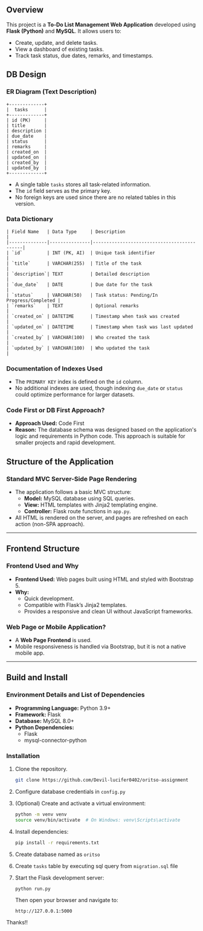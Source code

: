 ## Overview

This project is a **To-Do List Management Web Application** developed using **Flask (Python)** and **MySQL**. It allows users to:

- Create, update, and delete tasks.
- View a dashboard of existing tasks.
- Track task status, due dates, remarks, and timestamps.

## DB Design

### ER Diagram (Text Description)

```
+-------------+
|  tasks      |
+-------------+
| id (PK)     |
| title       |
| description |
| due_date    |
| status      |
| remarks     |
| created_on  |
| updated_on  |
| created_by  |
| updated_by  |
+-------------+
```

- A single table `tasks` stores all task-related information.
- The `id` field serves as the primary key.
- No foreign keys are used since there are no related tables in this version.

### Data Dictionary

```
| Field Name   | Data Type     | Description                                |
|--------------|---------------|--------------------------------------------|
| `id`         | INT (PK, AI)  | Unique task identifier                     |
| `title`      | VARCHAR(255)  | Title of the task                          |
| `description`| TEXT          | Detailed description                       |
| `due_date`   | DATE          | Due date for the task                      |
| `status`     | VARCHAR(50)   | Task status: Pending/In Progress/Completed |
| `remarks`    | TEXT          | Optional remarks                           |
| `created_on` | DATETIME      | Timestamp when task was created            |
| `updated_on` | DATETIME      | Timestamp when task was last updated       |
| `created_by` | VARCHAR(100)  | Who created the task                       |
| `updated_by` | VARCHAR(100)  | Who updated the task                       |

```

### Documentation of Indexes Used

- The `PRIMARY KEY` index is defined on the `id` column.
- No additional indexes are used, though indexing `due_date` or `status` could optimize performance for larger datasets.

### Code First or DB First Approach?

- **Approach Used:** Code First
- **Reason:** The database schema was designed based on the application's logic and requirements in Python code. This approach is suitable for smaller projects and rapid development.

## Structure of the Application

### Standard MVC Server-Side Page Rendering

- The application follows a basic MVC structure:
  - **Model:** MySQL database using SQL queries.
  - **View:** HTML templates with Jinja2 templating engine.
  - **Controller:** Flask route functions in `app.py`.
- All HTML is rendered on the server, and pages are refreshed on each action (non-SPA approach).

---

## Frontend Structure

### Frontend Used and Why

- **Frontend Used:** Web pages built using HTML and styled with Bootstrap 5.
- **Why:**
  - Quick development.
  - Compatible with Flask’s Jinja2 templates.
  - Provides a responsive and clean UI without JavaScript frameworks.

### Web Page or Mobile Application?

- A **Web Page Frontend** is used.
- Mobile responsiveness is handled via Bootstrap, but it is not a native mobile app.

---

## Build and Install

### Environment Details and List of Dependencies

- **Programming Language:** Python 3.9+
- **Framework:** Flask
- **Database:** MySQL 8.0+
- **Python Dependencies:**
  - Flask
  - mysql-connector-python

### Installation

1. Clone the repository.
   ```bash
   git clone https://github.com/Devil-lucifer0402/oritso-assignment
   ```
2. Configure database credentials in `config.py`

3. (Optional) Create and activate a virtual environment:
   ```bash
   python -m venv venv
   source venv/bin/activate  # On Windows: venv\Scripts\activate
   ```
4. Install dependencies:
   ```bash
   pip install -r requirements.txt
   ```
5. Create database named as `oritso`
6. Create `tasks` table by executing sql query from `migration.sql` file
7. Start the Flask development server:
   ```bash
   python run.py
   ```
   Then open your browser and navigate to:
   ```
   http://127.0.0.1:5000
   ```

Thanks!!
